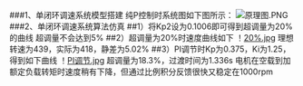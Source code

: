 ###1、单闭环调速系统模型搭建
纯P控制时系统图如下图所示：
![原理图.PNG](https://i.loli.net/2019/04/16/5cb5a0ab6699a.png)
###2、单闭环调速系统算法仿真
##1）将Kp2设为0.1006即可得到超调量为20%的曲线
     超调量不会达到5%
##2）超调量为20%时速度曲线如下
    ！[20%.jpg](https://i.loli.net/2019/04/16/5cb5a2f28b0a3.jpg)
    理想转速为439，实际为418，静差为5.02%
##3）PI调节时Kp为0.375，Ki为1.25，得到如下曲线
    ！[PI调节.jpg](https://i.loli.net/2019/04/16/5cb5a3b9278e4.jpg)
    超调量为18.3%，过渡时间为1.336s
    电机在空载到加额定负载转矩时速度稍有下降，但通过比例积分反馈很快又稳定在1000rpm
